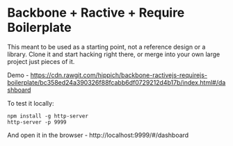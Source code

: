 Backbone + Ractive + Require Boilerplate
========================================

This meant to be used as a starting point, not a reference design or a library. Clone it and start hacking right there, or
merge into your own large project just pieces of it.

Demo - https://cdn.rawgit.com/hippich/backbone-ractivejs-requirejs-boilerplate/bc358ed24a390326f88fcabb6df0729212d4b17b/index.html#/dashboard

To test it locally:

```
npm install -g http-server
http-server -p 9999
```

And open it in the browser - http://localhost:9999/#/dashboard
